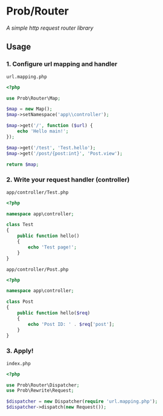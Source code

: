 # Prob/Router
*A simple http request router library*

## Usage

### 1. Configure url mapping and handler
`url.mapping.php`
```php
<?php

use Prob\Router\Map;

$map = new Map();
$map->setNamespace('app\\controller');

$map->get('/', function ($url) {
    echo 'Hello main!';
});

$map->get('/test', 'Test.hello');
$map->get('/post/{post:int}', 'Post.view');

return $map;
```

### 2. Write your request handler (controller)
`app/controller/Test.php`
```php
<?php

namespace app\controller;

class Test
{
    public function hello()
    {
        echo 'Test page!';
    }
}
```

`app/controller/Post.php`
```php
<?php

namespace app\controller;

class Post
{
    public function hello($req)
    {
        echo 'Post ID: ' . $req['post'];
    }
}
```

### 3. Apply!
`index.php`
```php
<?php

use Prob\Router\Dispatcher;
use Prob\Rewrite\Request;

$dispatcher = new Dispatcher(require 'url.mapping.php');
$dispatcher->dispatch(new Request());
```